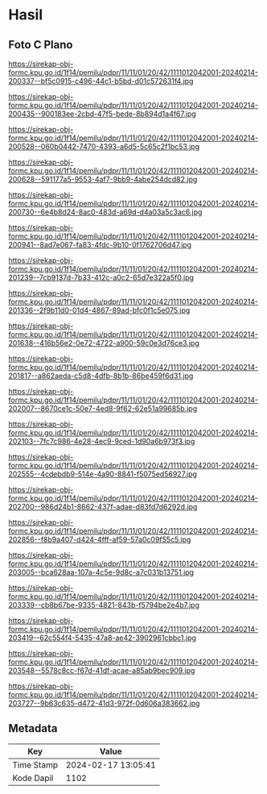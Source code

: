 # Hasil

## Foto C Plano

https://sirekap-obj-formc.kpu.go.id/1f14/pemilu/pdpr/11/11/01/20/42/1111012042001-20240214-200337--bf5c0915-c496-44c1-b5bd-d01c572631f4.jpg

https://sirekap-obj-formc.kpu.go.id/1f14/pemilu/pdpr/11/11/01/20/42/1111012042001-20240214-200435--900183ee-2cbd-47f5-bede-8b894d1a4f67.jpg

https://sirekap-obj-formc.kpu.go.id/1f14/pemilu/pdpr/11/11/01/20/42/1111012042001-20240214-200528--060b0442-7470-4393-a6d5-5c65c2f1bc53.jpg

https://sirekap-obj-formc.kpu.go.id/1f14/pemilu/pdpr/11/11/01/20/42/1111012042001-20240214-200628--591177a5-9553-4af7-9bb9-4abe254dcd82.jpg

https://sirekap-obj-formc.kpu.go.id/1f14/pemilu/pdpr/11/11/01/20/42/1111012042001-20240214-200730--6e4b8d24-8ac0-483d-a69d-d4a03a5c3ac6.jpg

https://sirekap-obj-formc.kpu.go.id/1f14/pemilu/pdpr/11/11/01/20/42/1111012042001-20240214-200941--8ad7e067-fa83-4fdc-9b10-0f1762706d47.jpg

https://sirekap-obj-formc.kpu.go.id/1f14/pemilu/pdpr/11/11/01/20/42/1111012042001-20240214-201239--7cb9137d-7b33-412c-a0c2-65d7e322a5f0.jpg

https://sirekap-obj-formc.kpu.go.id/1f14/pemilu/pdpr/11/11/01/20/42/1111012042001-20240214-201336--2f9b11d0-01d4-4867-89ad-bfc0f1c5e075.jpg

https://sirekap-obj-formc.kpu.go.id/1f14/pemilu/pdpr/11/11/01/20/42/1111012042001-20240214-201638--416b56e2-0e72-4722-a900-59c0e3d76ce3.jpg

https://sirekap-obj-formc.kpu.go.id/1f14/pemilu/pdpr/11/11/01/20/42/1111012042001-20240214-201817--a862aeda-c5d8-4dfb-8b1b-86be459f6d31.jpg

https://sirekap-obj-formc.kpu.go.id/1f14/pemilu/pdpr/11/11/01/20/42/1111012042001-20240214-202007--8670ce1c-50e7-4ed8-9f62-62e51a99685b.jpg

https://sirekap-obj-formc.kpu.go.id/1f14/pemilu/pdpr/11/11/01/20/42/1111012042001-20240214-202103--7fc7c986-4e28-4ec9-9ced-1d90a6b973f3.jpg

https://sirekap-obj-formc.kpu.go.id/1f14/pemilu/pdpr/11/11/01/20/42/1111012042001-20240214-202555--4cdebdb9-514e-4a90-8841-f5075ed56927.jpg

https://sirekap-obj-formc.kpu.go.id/1f14/pemilu/pdpr/11/11/01/20/42/1111012042001-20240214-202700--986d24b1-8662-437f-adae-d83fd7d6292d.jpg

https://sirekap-obj-formc.kpu.go.id/1f14/pemilu/pdpr/11/11/01/20/42/1111012042001-20240214-202856--f8b9a407-d424-4fff-af59-57a0c09f55c5.jpg

https://sirekap-obj-formc.kpu.go.id/1f14/pemilu/pdpr/11/11/01/20/42/1111012042001-20240214-203005--bca628aa-107a-4c5e-9d8c-a7c031b13751.jpg

https://sirekap-obj-formc.kpu.go.id/1f14/pemilu/pdpr/11/11/01/20/42/1111012042001-20240214-203339--cb8b67be-9335-4821-843b-f5794be2e4b7.jpg

https://sirekap-obj-formc.kpu.go.id/1f14/pemilu/pdpr/11/11/01/20/42/1111012042001-20240214-203419--62c554f4-5435-47a8-ae42-3902961cbbc1.jpg

https://sirekap-obj-formc.kpu.go.id/1f14/pemilu/pdpr/11/11/01/20/42/1111012042001-20240214-203548--5578c8cc-f67d-41df-acae-a85ab9bec909.jpg

https://sirekap-obj-formc.kpu.go.id/1f14/pemilu/pdpr/11/11/01/20/42/1111012042001-20240214-203727--9b63c635-d472-41d3-972f-0d606a383662.jpg


## Metadata

| Key        | Value               |
| ---------- | ------------------- |
| Time Stamp | 2024-02-17 13:05:41 |
| Kode Dapil | 1102                |



